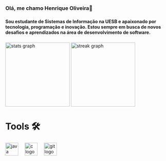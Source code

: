 <h3 align="left">Olá, me chamo Henrique Oliveira👋</h3>

###

<h4 align="left">Sou estudante de Sistemas de Informação na UESB e apaixonado por tecnologia, programação e inovação. Estou sempre em busca de novos desafios e aprendizados na área de desenvolvimento de software.</h4>

###

<div align="left">
  <img src="https://github-readme-stats.vercel.app/api?username=henr1queSantos25&hide_title=false&hide_rank=true&show_icons=true&include_all_commits=true&count_private=true&disable_animations=false&theme=nord&locale=en&hide_border=true" height="200" alt="stats graph"  />
  <img src="https://streak-stats.demolab.com?user=henr1queSantos25&locale=en&mode=daily&theme=nord&hide_border=true&border_radius=5" height="200" alt="streak graph"  />
</div>

###

<h1 align="left">Tools 🛠️</h1>

###

<div align="left">
  <img src="https://cdn.jsdelivr.net/gh/devicons/devicon/icons/java/java-original.svg" height="40" alt="java logo"  />
  <img width="12" />
  <img src="https://cdn.jsdelivr.net/gh/devicons/devicon/icons/c/c-original.svg" height="40" alt="c logo"  />
  <img width="12" />
  <img src="https://cdn.jsdelivr.net/gh/devicons/devicon/icons/git/git-original.svg" height="40" alt="git logo"  />
</div>

###
